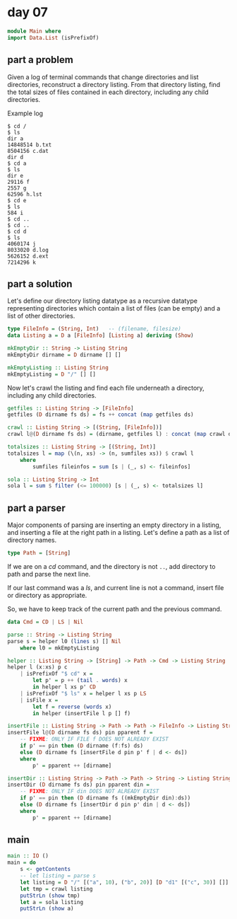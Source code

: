 # day 07

```haskell
module Main where
import Data.List (isPrefixOf)
```

## part a problem

Given a log of terminal commands that change directories and list directories,
reconstruct a directory listing.  From that directory listing, find the
total sizes of files contained in each directory, including any child
directories.

Example log

```ignore
$ cd /
$ ls
dir a
14848514 b.txt
8504156 c.dat
dir d
$ cd a
$ ls
dir e
29116 f
2557 g
62596 h.lst
$ cd e
$ ls
584 i
$ cd ..
$ cd ..
$ cd d
$ ls
4060174 j
8033020 d.log
5626152 d.ext
7214296 k
```

## part a solution

Let's define our directory listing datatype as a recursive datatype representing
directories which contain a list of files (can be empty) and a list of other directories.

```haskell
type FileInfo = (String, Int)   -- (filename, filesize)
data Listing a = D a [FileInfo] [Listing a] deriving (Show)

mkEmptyDir :: String -> Listing String
mkEmptyDir dirname = D dirname [] []

mkEmptyListing :: Listing String
mkEmptyListing = D "/" [] []
```

Now let's crawl the listing and find each file underneath a directory,
including any child directories.

```haskell
getfiles :: Listing String -> [FileInfo]
getfiles (D dirname fs ds) = fs ++ concat (map getfiles ds)

crawl :: Listing String -> [(String, [FileInfo])]
crawl l@(D dirname fs ds) = (dirname, getfiles l) : concat (map crawl ds)
```

```haskell
totalsizes :: Listing String -> [(String, Int)]
totalsizes l = map (\(n, xs) -> (n, sumfiles xs)) $ crawl l
    where
        sumfiles fileinfos = sum [s | (_, s) <- fileinfos]
```

```haskell
sola :: Listing String -> Int
sola l = sum $ filter (<= 100000) [s | (_, s) <- totalsizes l]
```

## part a parser

Major components of parsing are inserting an empty directory in a listing, and
inserting a file at the right path in a listing.  Let's define a path as a list
of directory names.

```haskell
type Path = [String]
```

If we are on a _cd_ command, and the directory is not `..`, add directory to
path and parse the next line.  

If our last command was a _ls_, and current line is not a command, insert file
or directory as appropriate.

So, we have to keep track of the current path and the previous command.

```haskell
data Cmd = CD | LS | Nil
```

```haskell
parse :: String -> Listing String
parse s = helper l0 (lines s) [] Nil
    where l0 = mkEmptyListing

helper :: Listing String -> [String] -> Path -> Cmd -> Listing String
helper l (x:xs) p c
    | isPrefixOf "$ cd" x = 
        let p' = p ++ (tail . words) x
        in helper l xs p' CD
    | isPrefixOf "$ ls" x = helper l xs p LS
    | isFile x = 
        let f = reverse (words x)
        in helper (insertFile l p [] f)
```

```haskell
insertFile :: Listing String -> Path -> Path -> FileInfo -> Listing String
insertFile l@(D dirname fs ds) pin pparent f = 
    -- FIXME: ONLY IF FILE f DOES NOT ALREADY EXIST
    if p' == pin then (D dirname (f:fs) ds)
    else (D dirname fs [insertFile d pin p' f | d <- ds])
    where
        p' = pparent ++ [dirname]
```

```haskell
insertDir :: Listing String -> Path -> Path -> String -> Listing String
insertDir (D dirname fs ds) pin pparent din =
    -- FIXME: ONLY IF din DOES NOT ALREADY EXIST
    if p' == pin then (D dirname fs ((mkEmptyDir din):ds))
    else (D dirname fs [insertDir d pin p' din | d <- ds])
    where
        p' = pparent ++ [dirname]
```

## main

```haskell
main :: IO ()
main = do
    s <- getContents
    -- let listing = parse s
    let listing = D "/" [("a", 10), ("b", 20)] [D "d1" [("c", 30)] []]
    let tmp = crawl listing
    putStrLn (show tmp)
    let a = sola listing
    putStrLn (show a)
```
